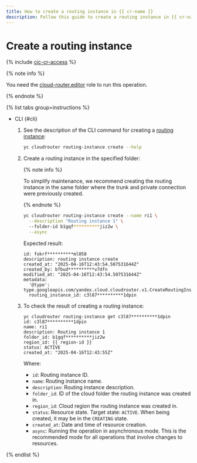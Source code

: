 ```yaml
---
title: How to create a routing instance in {{ cr-name }}
description: Follow this guide to create a routing instance in {{ cr-name }}.
---
```


# Create a routing instance

{% include [cic-cr-access](../../_includes/interconnect/cic-cr-access.md) %}

{% note info %}

You need the [cloud-router.editor](../security/index.md#cloudrouter-editor) role to run this operation.

{% endnote %}

{% list tabs group=instructions %}

- CLI {#cli}

  1. See the description of the CLI command for creating a [routing instance](../concepts/routing-instance.md):

      ```bash
      yc cloudrouter routing-instance create --help
      ```

  1. Create a routing instance in the specified folder:

      {% note info %}

      To simplify maintenance, we recommend creating the routing instance in the same folder where the trunk and private connection were previously created.

      {% endnote %}

      ```bash
      yc cloudrouter routing-instance create --name ri1 \
        --description "Routing instance 1" \ 
        --folder-id b1gqf**********jiz2w \
        --async
      ```

      Expected result:

      ```text
      id: fokrf**********ml058
      description: routing instance create
      created_at: "2025-04-16T12:43:54.507531644Z"
      created_by: bfbud**********v7dfn
      modified_at: "2025-04-16T12:43:54.507531644Z"
      metadata:
        '@type': type.googleapis.com/yandex.cloud.cloudrouter.v1.CreateRoutingInstanceMetadata
        routing_instance_id: c3l87**********1dpin
      ```

  1. To check the result of creating a routing instance:

      ```text
      yc cloudrouter routing-instance get c3l87**********1dpin
      id: c3l87**********1dpin
      name: ri1
      description: Routing instance 1
      folder_id: b1gqf**********jiz2w
      region_id: {{ region-id }}
      status: ACTIVE
      created_at: "2025-04-16T12:43:55Z"
      ```

      Where:
      * `id`: Routing instance ID.
      * `name`: Routing instance name.
      * `description`: Routing instance description.
      * `folder_id`: ID of the cloud folder the routing instance was created in.
      * `region_id`: Cloud region the routing instance was created in.
      * `status`: Resource state. Target state: `ACTIVE`. When being created, it may be in the `CREATING` state.
      * `created_at`: Date and time of resource creation.
      * `async`: Running the operation in asynchronous mode. This is the recommended mode for all operations that involve changes to resources.

{% endlist %}


